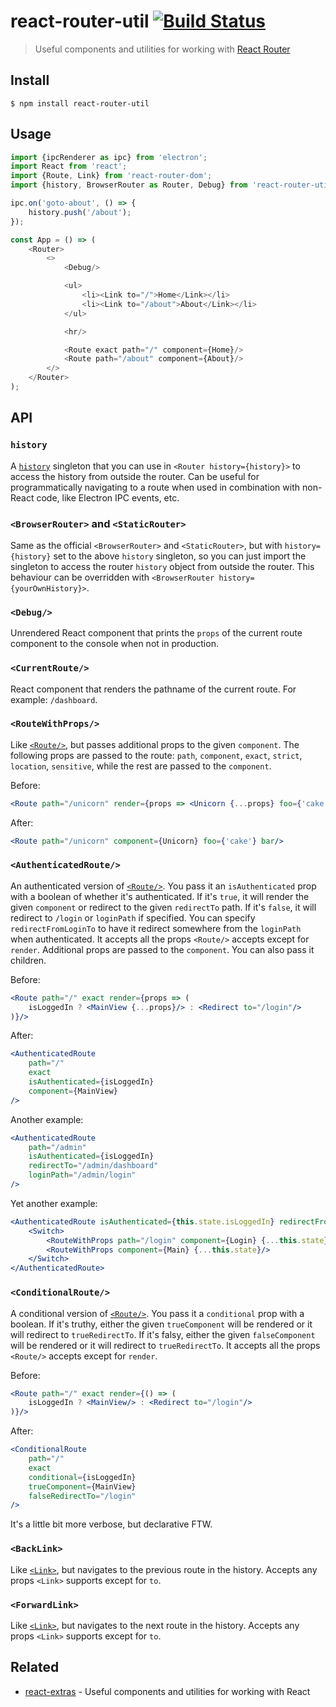 # react-router-util [![Build Status](https://travis-ci.org/sindresorhus/react-router-util.svg?branch=master)](https://travis-ci.org/sindresorhus/react-router-util)

> Useful components and utilities for working with [React Router](https://github.com/ReactTraining/react-router)


## Install

```
$ npm install react-router-util
```


## Usage

```js
import {ipcRenderer as ipc} from 'electron';
import React from 'react';
import {Route, Link} from 'react-router-dom';
import {history, BrowserRouter as Router, Debug} from 'react-router-util';

ipc.on('goto-about', () => {
	history.push('/about');
});

const App = () => (
	<Router>
		<>
			<Debug/>

			<ul>
				<li><Link to="/">Home</Link></li>
				<li><Link to="/about">About</Link></li>
			</ul>

			<hr/>

			<Route exact path="/" component={Home}/>
			<Route path="/about" component={About}/>
		</>
	</Router>
);
```


## API

### `history`

A [`history`](https://github.com/ReactTraining/react-router/blob/master/packages/react-router/docs/api/history.md) singleton that you can use in `<Router history={history}>` to access the history from outside the router. Can be useful for programmatically navigating to a route when used in combination with non-React code, like Electron IPC events, etc.

### `<BrowserRouter>` and `<StaticRouter>`

Same as the official `<BrowserRouter>` and `<StaticRouter>`, but with `history={history}` set to the above `history` singleton, so you can just import the singleton to access the router `history` object from outside the router. This behaviour can be overridden with `<BrowserRouter history={yourOwnHistory}>`.

### `<Debug/>`

Unrendered React component that prints the `props` of the current route component to the console when not in production.

### `<CurrentRoute/>`

React component that renders the pathname of the current route. For example: `/dashboard`.

### `<RouteWithProps/>`

Like [`<Route/>`](https://github.com/ReactTraining/react-router/blob/master/packages/react-router/docs/api/Route.md), but passes additional props to the given `component`. The following props are passed to the route: `path`, `component`, `exact`, `strict`, `location`, `sensitive`, while the rest are passed to the `component`.

Before:

```jsx
<Route path="/unicorn" render={props => <Unicorn {...props} foo={'cake'} bar/>}/>
```

After:

```jsx
<Route path="/unicorn" component={Unicorn} foo={'cake'} bar/>
```

### `<AuthenticatedRoute/>`

An authenticated version of [`<Route/>`](https://github.com/ReactTraining/react-router/blob/master/packages/react-router/docs/api/Route.md). You pass it an `isAuthenticated` prop with a boolean of whether it's authenticated. If it's `true`, it will render the given `component` or redirect to the given `redirectTo` path. If it's `false`, it will redirect to `/login` or `loginPath` if specified. You can specify `redirectFromLoginTo` to have it redirect somewhere from the `loginPath` when authenticated. It accepts all the props `<Route/>` accepts except for `render`. Additional props are passed to the `component`. You can also pass it children.

Before:

```jsx
<Route path="/" exact render={props => (
	isLoggedIn ? <MainView {...props}/> : <Redirect to="/login"/>
)}/>
```

After:

```jsx
<AuthenticatedRoute
	path="/"
	exact
	isAuthenticated={isLoggedIn}
	component={MainView}
/>
```

Another example:

```jsx
<AuthenticatedRoute
	path="/admin"
	isAuthenticated={isLoggedIn}
	redirectTo="/admin/dashboard"
	loginPath="/admin/login"
/>
```

Yet another example:

```jsx
<AuthenticatedRoute isAuthenticated={this.state.isLoggedIn} redirectFromLoginTo="/dashboard">
	<Switch>
		<RouteWithProps path="/login" component={Login} {...this.state}/>
		<RouteWithProps component={Main} {...this.state}/>
	</Switch>
</AuthenticatedRoute>
```

### `<ConditionalRoute/>`

A conditional version of [`<Route/>`](https://github.com/ReactTraining/react-router/blob/master/packages/react-router/docs/api/Route.md). You pass it a `conditional` prop with a boolean. If it's truthy, either the given `trueComponent` will be rendered or it will redirect to `trueRedirectTo`. If it's falsy, either the given `falseComponent` will be rendered or it will redirect to `trueRedirectTo`. It accepts all the props `<Route/>` accepts except for `render`.

Before:

```jsx
<Route path="/" exact render={() => (
	isLoggedIn ? <MainView/> : <Redirect to="/login"/>
)}/>
```

After:

```jsx
<ConditionalRoute
	path="/"
	exact
	conditional={isLoggedIn}
	trueComponent={MainView}
	falseRedirectTo="/login"
/>
```

It's a little bit more verbose, but declarative FTW.

### `<BackLink>`

Like [`<Link>`](https://github.com/ReactTraining/react-router/blob/master/packages/react-router-dom/docs/api/Link.md), but navigates to the previous route in the history. Accepts any props `<Link>` supports except for `to`.

### `<ForwardLink>`

Like [`<Link>`](https://github.com/ReactTraining/react-router/blob/master/packages/react-router-dom/docs/api/Link.md), but navigates to the next route in the history. Accepts any props `<Link>` supports except for `to`.


## Related

- [react-extras](https://github.com/sindresorhus/react-extras) - Useful components and utilities for working with React
